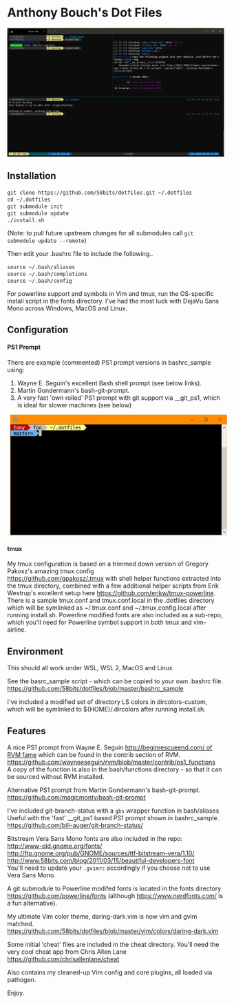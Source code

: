 # Anthony Bouch's Dot Files

![DotFiles](https://github.com/58bits/dotfiles/raw/master/screenshot-wsl2-b.png "Anthony's Dot Files")

## Installation

    git clone https://github.com/58bits/dotfiles.git ~/.dotfiles
    cd ~/.dotfiles
    git submodule init
    git submodule update
    ./install.sh

(Note: to pull future upstream changes for all submodules call `git submodule update --remote`)

Then edit your .bashrc file to include the following..


    source ~/.bash/aliases
    source ~/.bash/completions
    source ~/.bash/config


For powerline support and symbols in Vim and tmux, run the OS-specific install script in the fonts directory. I've had the most luck with DejaVu Sans Mono across Windows, MacOS and Linux.


## Configuration

#### PS1 Prompt

There are example (commented) PS1 prompt versions in bashrc_sample using:

1. Wayne E. Seguin's excellent Bash shell prompt (see below links).
2. Martin Gondermann's bash-git-prompt.
3. A very fast 'own rolled' PS1 prompt with git support via \_\_git_ps1, which is ideal for slower machines (see below)

<img src="https://github.com/58bits/dotfiles/raw/master/fast-prompt.png" alt="fast-prompt" width=540 height=280 style="width: 540px; height: 280px; margin-left: 0.5em;" />

#### tmux

My tmux configuration is based on a trimmed down version of Gregory Pakosz's amazing tmux config  
https://github.com/gpakosz/.tmux with shell helper functions extracted into the tmux directory, combined with a few additional helper scripts from Erik Westrup's excellent setup here https://github.com/erikw/tmux-powerline. There is a sample tmux.conf and tmux.conf.local in the .dotfiles directory which will be symlinked as ~/.tmux.conf and ~/.tmux.config.local after running install.sh. Powerline modified fonts are also included as a sub-repo, which you'll need for Powerline symbol support in both tmux and vim-airline.

## Environment

This should all work under WSL, WSL 2, MacOS and Linux

See the basrc_sample script - which can be copied to your own .bashrc file.  
https://github.com/58bits/dotfiles/blob/master/bashrc_sample 

I've included a modified set of directory LS colors in dircolors-custom, which will be symlinked to ${HOME}/.dircolors after running install.sh.


## Features

A nice PS1 prompt from Wayne E. Seguin [http://beginrescueend.com/ of RVM fame](http://beginrescueend.com/) which can be found in the contrib section of RVM.  
https://github.com/wayneeseguin/rvm/blob/master/contrib/ps1_functions  
A copy of the function is also in the bash/functions directory - so that it can be sourced without RVM installed.

Alternative PS1 prompt from Martin Gondermann's bash-git-prompt.  
https://github.com/magicmonty/bash-git-prompt

I've included git-branch-status with a `gbs` wrapper function in bash/aliases
Useful with the 'fast' \_\_git_ps1 based PS1 prompt shown in bashrc_sample.  
https://github.com/bill-auger/git-branch-status/

Bitstream Vera Sans Mono fonts are also included in the repo:  
http://www-old.gnome.org/fonts/  
http://ftp.gnome.org/pub/GNOME/sources/ttf-bitstream-vera/1.10/  
http://www.58bits.com/blog/2011/03/15/beautiful-developers-font  
You'll need to update your `.gvimrc` accordingly if you choose not to use Vera Sans Mono.

A git submodule to Powerline modifed fonts is located in the fonts directory  
https://github.com/powerline/fonts (although https://www.nerdfonts.com/ is a fun alternative).

My ultimate Vim color theme, daring-dark.vim is now vim and gvim matched.  
https://github.com/58bits/dotfiles/blob/master/vim/colors/daring-dark.vim

Some initial 'cheat' files are included in the cheat directory. You'll need the very cool cheat app from Chris Allen Lane  
https://github.com/chrisallenlane/cheat

Also contains my cleaned-up Vim config and core plugins, all loaded via pathogen.

Enjoy.

